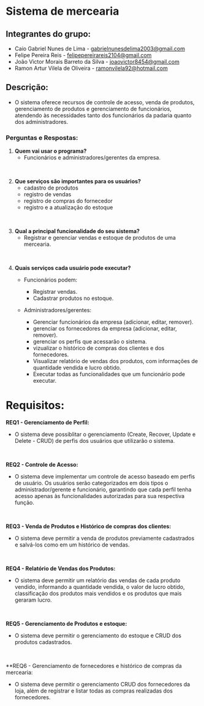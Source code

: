 # Sistema de mercearia

## Integrantes do grupo:
- Caio Gabriel Nunes de Lima - gabrielnunesdelima2003@gmail.com
- Felipe Pereira Reis - felipepereirareis2104@gmail.com
- João Victor Morais Barreto da Silva - joaovictor8454@gmail.com
- Ramon Artur Vilela de Oliveira - ramonvilela92@hotmail.com


## Descrição:
   - O sistema oferece recursos de controle de acesso, venda de produtos, gerenciamento de produtos e gerenciamento de funcionários, atendendo às necessidades tanto dos funcionários da padaria quanto dos administradores.

### Perguntas e Respostas:

1. **Quem vai usar o programa?**
   - Funcionários e administradores/gerentes da empresa.

<br>

2. **Que serviços são importantes para os usuários?**
   -  cadastro de produtos
   -  registro de vendas
   -  registro de compras do fornecedor
   -  registro e a atualização do estoque
   
<br>

3. **Qual a principal funcionalidade do seu sistema?**
   - Registrar e gerenciar vendas e estoque de produtos de uma mercearia.

<br>

4. **Quais serviços cada usuário pode executar?**
   - Funcionários podem:
     - Registrar vendas.
     - Cadastrar produtos no estoque.


   - Administradores/gerentes:
     - Gerenciar funcionários da empresa (adicionar, editar, remover).
     - gerenciar os fornecedores da empresa (adicionar, editar, remover).
     - gerenciar os perfis que acessarão o sistema.
     - vizualizar o histórico de compras dos clientes e dos fornecedores.
     - Visualizar relatório de vendas dos produtos, com informações de quantidade vendida e lucro obtido.
     - Executar todas as funcionalidades que um funcionário pode executar.

   
# Requisitos:

**REQ1 - Gerenciamento de Perfil:**

   - O sistema deve possiblitar o gerenciamento (Create, Recover, Update e Delete - CRUD) de perfis dos usuários que utilizarão o sistema.

<br>

**REQ2 - Controle de Acesso:**

   - O sistema deve implementar um controle de acesso baseado em perfis de usuário. Os usuários serão categorizados em dois tipos o administrador/gerente e funcionário, garantindo que cada perfil tenha acesso apenas às funcionalidades autorizadas para sua respectiva função.

<br>

**REQ3 - Venda de Produtos e Histórico de compras dos clientes:**

  - O sistema deve permitir a venda de produtos previamente cadastrados e salvá-los como em um histórico de vendas.

<br>

**REQ4 - Relatório de Vendas dos Produtos:**

   - O sistema deve permitir um relatório das vendas de cada produto vendido, informando a quantidade vendida, o valor de lucro obtido, classificação dos produtos mais vendidos e os produtos que mais geraram lucro.

<br>

**REQ5 - Gerenciamento de Produtos e estoque:**

   - O sistema deve permitir o gerenciamento do estoque e CRUD dos produtos cadastrados.

<br>

**REQ6 - Gerenciamento de fornecedores e histórico de compras da mercearia:

   - O sistema deve permitir o gerenciamento CRUD dos fornecedores da loja, além de registrar e listar todas as compras realizadas dos fornecedores.
